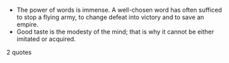  - The power of words is immense. A well-chosen word has often sufficed to stop a flying army, to change defeat into victory and to save an empire.
 - Good taste is the modesty of the mind; that is why it cannot be either imitated or acquired.

2 quotes